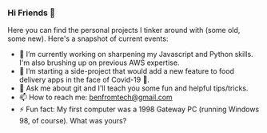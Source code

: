 ### Hi Friends 👋

<!--
**benhurley/benhurley** is a ✨ _special_ ✨ repository because its `README.md` (this file) appears on your GitHub profile. 
-->

Here you can find the personal projects I tinker around with (some old, some new). Here's a snapshot of current events:

- 🔭 I’m currently working on sharpening my Javascript and Python skills. I'm also brushing up on previous AWS expertise. 
- 🌱 I’m starting a side-project that would add a new feature to food delivery apps in the face of Covid-19 :eyes:. 
- 💬 Ask me about git and I'll teach you some fun and helpful tips/tricks.
- 📫 How to reach me: benfromtech@gmail.com
- ⚡ Fun fact: My first computer was a 1998 Gateway PC (running Windows 98, of course). What was yours? 

